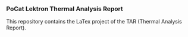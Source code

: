 ### PoCat Lektron Thermal Analysis Report
This repository contains the LaTex project of the TAR (Thermal Analysis Report).
